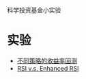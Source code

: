 
科学投资基金小实验

# 实验

- [不同策略的收益率回测](docs/001-20250107-returns-of-different-strategies.md)
- [RSI v.s. Enhanced RSI](docs/002-20250107-rsi-vs-enhanced-rsi.md)
